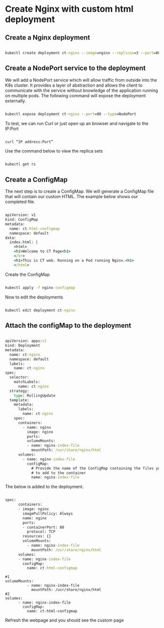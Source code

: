 # Create Nginx with custom html deployment

## Create a Nginx deployment

```cmd

kubectl create deployment ct-nginx --image=nginx --replicas=3 --port=80

```

## Create a NodePort service to the deployment

We will add a NodePort service which will allow traffic from outside into the K8s cluster. It provides a layer of abstraction and allows the client to communicate with the service without knowledge of the application running on multiple pods. The following command will expose the deployment externally.

```cmd

kubectl expose deployment ct-nginx --port=80 --type=NodePort

```

To test, we can run Curl or just open up an browser and navigate to the IP:Port 

```cmd

curl “IP address:Port”

```

Use the command below to view the replica sets

```cmd

kubectl get rs

```

## Create a ConfigMap

The next step is to create a ConfigMap. We will generate a ConfigMap file that will contain our custom HTML. The example below shows our completed file.

```cmd

apiVersion: v1
kind: ConfigMap
metadata:
  name: ct-html-configmap
  namespace: default
data:
  index.html: |
    <html>
    <h1>Welcome to CT Page<h1>
    </br>
    <h1>This is CT web. Running on a Pod running Nginx.<h1>
    </html>

```

Create the ConfigMap

```cmd

kubectl apply -f nginx-configmap

```

Now to edit the deployments

```cmd

kubectl edit deployment ct-nginx

```

## Attach the configMap to the deployment

```cmd

apiVersion: apps/v1
kind: Deployment
metadata:
  name: ct-nginx
  namespace: default
  labels: 
    name: ct-nginx
spec:
  selector:
    matchLabels:
      name: ct-nginx
  strategy:
    type: RollingUpdate
  template:
    metadata:
      labels:
        name: ct-nginx
    spec:
      containers:
        - name: nginx
          image: nginx
          ports:
          volumeMounts:
          - name: nginx-index-file
            mountPath: /usr/share/nginx/html
      volumes:
        - name: nginx-index-file
          configMap:
            # Provide the name of the ConfigMap containing the files you want
            # to add to the container
            name: nginx-index-file

```

The below is added to the deployment.

```cmd

spec:
      containers:
      - image: nginx
        imagePullPolicy: Always
        name: nginx
        ports:
        - containerPort: 80
          protocol: TCP
        resources: {}
        volumeMounts:
          - name: nginx-index-file
            mountPath: /usr/share/nginx/html
      volumes:
      - name: nginx-index-file
        configMap:
          name: ct-html-configmap

```

```
#1
volumeMounts:
          - name: nginx-index-file
            mountPath: /usr/share/nginx/html
#2
volumes:
      - name: nginx-index-file
        configMap:
          name: ct-html-configmap
```


Refresh the webpage and you should see the custom page

